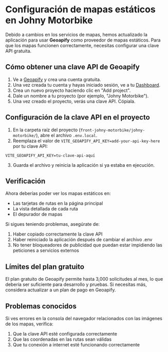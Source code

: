 # Configuración de mapas estáticos en Johny Motorbike

Debido a cambios en los servicios de mapas, hemos actualizado la aplicación para usar **Geoapify** como proveedor de mapas estáticos. Para que los mapas funcionen correctamente, necesitas configurar una clave API gratuita.

## Cómo obtener una clave API de Geoapify

1. Ve a [Geoapify](https://www.geoapify.com/) y crea una cuenta gratuita.
2. Una vez creada tu cuenta y hayas iniciado sesión, ve a tu [Dashboard](https://myprojects.geoapify.com/).
3. Crea un nuevo proyecto haciendo clic en "Add project".
4. Dale un nombre a tu proyecto (por ejemplo, "Johny Motorbike").
5. Una vez creado el proyecto, verás una clave API. Cópiala.

## Configuración de la clave API en el proyecto

1. En la carpeta raíz del proyecto (`front-johny-motorbike/johny-motorbike/`), abre el archivo `.env.local`.
2. Reemplaza el valor de `VITE_GEOAPIFY_API_KEY=add-your-api-key-here` por tu clave API:

```
VITE_GEOAPIFY_API_KEY=tu-clave-api-aquí
```

3. Guarda el archivo y reinicia la aplicación si ya estaba en ejecución.

## Verificación

Ahora deberías poder ver los mapas estáticos en:
- Las tarjetas de rutas en la página principal
- La vista detallada de cada ruta
- El depurador de mapas

Si sigues teniendo problemas, asegúrate de:
1. Haber copiado correctamente la clave API
2. Haber reiniciado la aplicación después de cambiar el archivo .env
3. No tener bloqueadores de publicidad que puedan estar impidiendo las peticiones a servicios externos

## Límites del plan gratuito

El plan gratuito de Geoapify permite hasta 3,000 solicitudes al mes, lo que debería ser suficiente para desarrollo y pruebas. Si necesitas más, considera actualizar a un plan de pago en Geoapify.

## Problemas conocidos

Si ves errores en la consola del navegador relacionados con las imágenes de los mapas, verifica:
1. Que la clave API esté configurada correctamente
2. Que las coordenadas en las rutas sean válidas
3. Que tu conexión a internet esté funcionando correctamente
